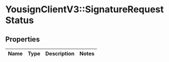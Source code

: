 # YousignClientV3::SignatureRequestStatus

## Properties
Name | Type | Description | Notes
------------ | ------------- | ------------- | -------------

